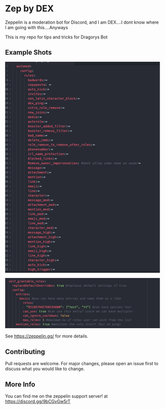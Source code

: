 # Zep by DEX
Zeppelin is a moderation bot for Discord, and I am DEX....I dont know where I am going with this....Anyways

This is my repo for tips and tricks for Dragorys Bot

## Example Shots

![Example 1](assets/example1.png)

![Example 2](assets/example2.png)


See https://zeppelin.gg/ for more details.

## Contributing
Pull requests are welcome. For major changes, please open an issue first to discuss what you would like to change.
## More Info

You can find me on the zeppelin support server!
at https://discord.gg/9bCGvGw5rT
